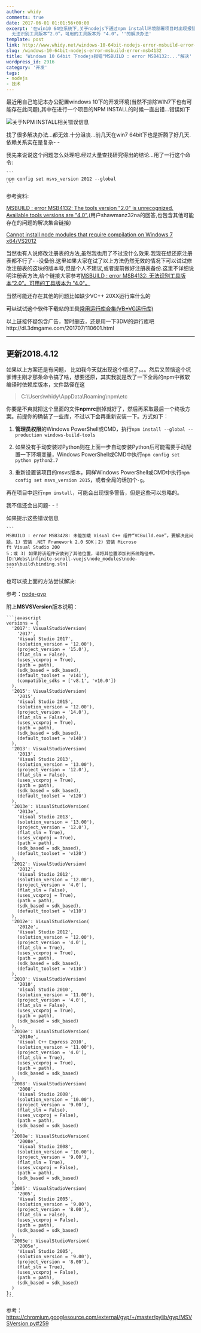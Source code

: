 ```yaml
---
author: whidy
comments: true
date: 2017-06-01 01:01:56+00:00
excerpt: '在win10 64位系统下,关于nodejs下通过npm install环境部署项目时出现报错''MSBUILD : error MSB4132:
  无法识别工具版本“2.0”。可用的工具版本为 "4.0"。''的解决办法'
template: post
link: http://www.whidy.net/windows-10-64bit-nodejs-error-msbuild-error-msb4132.html
slug: /windows-10-64bit-nodejs-error-msbuild-error-msb4132
title: 'Windows 10 64bit 下nodejs报错"MSBUILD : error MSB4132:..."解决'
wordpress_id: 2916
category: '开发'
tags:
- nodejs
- 技术
---
```


最近用自己笔记本办公配置windows 10下的开发环境(当然不排除WIN7下也有可能存在此问题),其中在进行一个项目的NPM INSTALL的时候一直出错...错误如下

![关于NPM INSTALL相关错误信息](https://www.whidy.net/wp-content/uploads/2017/06/errorMsg-400x261.png)

找了很多解决办法...都无效.十分沮丧...前几天在win7 64bit下也是折腾了好几天.依赖关系实在是复杂- -

我先来说说这个问题怎么处理吧.经过大量查找研究得出的结论...用了一行这个命令:

    
    ```
    npm config set msvs_version 2012 --global
    ```


参考资料:

[MSBUILD : error MSB4132: The tools version "2.0" is unrecognized. Available tools versions are "4.0".](https://github.com/chjj/pty.js/issues/60)(用户shawmanz32na的回答,也包含其他可能存在的问题的解决集合链接)

[Cannot install node modules that require compilation on Windows 7 x64/VS2012](http://stackoverflow.com/a/22411007/1342760)

当然也有人说修改注册表的方法,虽然我也用了不过没什么效果.我现在想还原注册表都不行了- -没备份.这里如果大家在试了以上方法仍然无效的情况下可以试试修改注册表的这块的版本号,但是个人不建议,或者提前做好注册表备份.这里不详细说明注册表方法,给个链接大家参考[MSBUILD : error MSB4132: 无法识别工具版本“2.0”。可用的工具版本为 "4.0"。](https://zhidao.baidu.com/question/232438617.html)

当然可能还存在其他的问题比如缺少VC++ 20XX运行库什么的

<del>可以试试这个软件下载站的工具[常用运行库合集(VB+VC运行库)](http://www.7edown.com/soft/down/soft_11510.html)</del>

以上链接怀疑包含广告，暂时删去，还是用一下3DM的运行库吧http://dl.3dmgame.com/201707/110601.html





* * *





## 更新2018.4.12


如果以上方案还是有问题， 比如我今天就出现这个情况了。。。然后又苦恼这个坑爹博主刚才那条命令搞了啥，想要还原，其实我就是改了一下全局的npm中微软编译时依赖库版本，文件路径在这


<blockquote>C:\Users\whidy\AppData\Roaming\npm\etc</blockquote>


你要是不爽就把这个里面的文件**npmrc**删掉就好了，然后再采取最后一个终极方案。前提你的确装了一些库，不过以下会再重新安装一下。方式如下：



 	
  1. **管理员权限**的Windows PowerShell或CMD，执行`npm install --global --production windows-build-tools`

 	
  2. 如果没有手动安装过Python则在上面一步自动安装Python后可能需要手动配置一下环境变量，Windows PowerShell或CMD中执行`npm config set python python2.7`

 	
  3. 重新设置该项目的msvs版本，同样Windows PowerShell或CMD中执行`npm config set msvs_version 2015`，或者全局的话加个`-g`。


再在项目中运行`npm install`，可能会出现很多警告，但是这些可以忽略的。

我不信还会出问题- -！

如果提示这些错误信息


    
    ```
    MSBUILD : error MSB3428: 未能加载 Visual C++ 组件“VCBuild.exe”。要解决此问题，1) 安装 .NET Framework 2.0 SDK；2) 安装 Microso
    ft Visual Studio 200
    5；或 3) 如果将该组件安装到了其他位置，请将其位置添加到系统路径中。 [D:\Webs\infinite-scroll-vuejs\node_modules\node-sass\build\binding.sln]
    ```



也可以按上面的方法尝试解决:

参考：[node-gyp](https://www.npmjs.com/package/node-gyp)

附上**MSVSVersion**版本说明：

    
    ```javascript
    versions = {
      '2017': VisualStudioVersion(
        '2017',
        'Visual Studio 2017',
        (solution_version = '12.00'),
        (project_version = '15.0'),
        (flat_sln = False),
        (uses_vcxproj = True),
        (path = path),
        (sdk_based = sdk_based),
        (default_toolset = 'v141'),
        (compatible_sdks = ['v8.1', 'v10.0'])
      ),
      '2015': VisualStudioVersion(
        '2015',
        'Visual Studio 2015',
        (solution_version = '12.00'),
        (project_version = '14.0'),
        (flat_sln = False),
        (uses_vcxproj = True),
        (path = path),
        (sdk_based = sdk_based),
        (default_toolset = 'v140')
      ),
      '2013': VisualStudioVersion(
        '2013',
        'Visual Studio 2013',
        (solution_version = '13.00'),
        (project_version = '12.0'),
        (flat_sln = False),
        (uses_vcxproj = True),
        (path = path),
        (sdk_based = sdk_based),
        (default_toolset = 'v120')
      ),
      '2013e': VisualStudioVersion(
        '2013e',
        'Visual Studio 2013',
        (solution_version = '13.00'),
        (project_version = '12.0'),
        (flat_sln = True),
        (uses_vcxproj = True),
        (path = path),
        (sdk_based = sdk_based),
        (default_toolset = 'v120')
      ),
      '2012': VisualStudioVersion(
        '2012',
        'Visual Studio 2012',
        (solution_version = '12.00'),
        (project_version = '4.0'),
        (flat_sln = False),
        (uses_vcxproj = True),
        (path = path),
        (sdk_based = sdk_based),
        (default_toolset = 'v110')
      ),
      '2012e': VisualStudioVersion(
        '2012e',
        'Visual Studio 2012',
        (solution_version = '12.00'),
        (project_version = '4.0'),
        (flat_sln = True),
        (uses_vcxproj = True),
        (path = path),
        (sdk_based = sdk_based),
        (default_toolset = 'v110')
      ),
      '2010': VisualStudioVersion(
        '2010',
        'Visual Studio 2010',
        (solution_version = '11.00'),
        (project_version = '4.0'),
        (flat_sln = False),
        (uses_vcxproj = True),
        (path = path),
        (sdk_based = sdk_based)
      ),
      '2010e': VisualStudioVersion(
        '2010e',
        'Visual C++ Express 2010',
        (solution_version = '11.00'),
        (project_version = '4.0'),
        (flat_sln = True),
        (uses_vcxproj = True),
        (path = path),
        (sdk_based = sdk_based)
      ),
      '2008': VisualStudioVersion(
        '2008',
        'Visual Studio 2008',
        (solution_version = '10.00'),
        (project_version = '9.00'),
        (flat_sln = False),
        (uses_vcxproj = False),
        (path = path),
        (sdk_based = sdk_based)
      ),
      '2008e': VisualStudioVersion(
        '2008e',
        'Visual Studio 2008',
        (solution_version = '10.00'),
        (project_version = '9.00'),
        (flat_sln = True),
        (uses_vcxproj = False),
        (path = path),
        (sdk_based = sdk_based)
      ),
      '2005': VisualStudioVersion(
        '2005',
        'Visual Studio 2005',
        (solution_version = '9.00'),
        (project_version = '8.00'),
        (flat_sln = False),
        (uses_vcxproj = False),
        (path = path),
        (sdk_based = sdk_based)
      ),
      '2005e': VisualStudioVersion(
        '2005e',
        'Visual Studio 2005',
        (solution_version = '9.00'),
        (project_version = '8.00'),
        (flat_sln = True),
        (uses_vcxproj = False),
        (path = path),
        (sdk_based = sdk_based)
      )
    };
    ```


参考：https://chromium.googlesource.com/external/gyp/+/master/pylib/gyp/MSVSVersion.py#259
